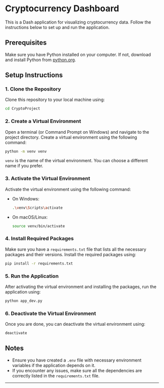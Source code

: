 # Cryptocurrency Dashboard

This is a Dash application for visualizing cryptocurrency data. Follow the instructions below to set up and run the application.

## Prerequisites

Make sure you have Python installed on your computer. If not, download and install Python from [python.org](https://www.python.org/).

## Setup Instructions

### 1. Clone the Repository

Clone this repository to your local machine using:
```bash
cd CryptoProject
```

### 2. Create a Virtual Environment

Open a terminal (or Command Prompt on Windows) and navigate to the project directory. Create a virtual environment using the following command:

```bash
python -m venv venv
```
`venv` is the name of the virtual environment. You can choose a different name if you prefer.

### 3. Activate the Virtual Environment

Activate the virtual environment using the following command:

- On Windows:
  ```bash
  .\venv\Scripts\activate
  ```
- On macOS/Linux:
  ```bash
  source venv/bin/activate
  ```

### 4. Install Required Packages

Make sure you have a `requirements.txt` file that lists all the necessary packages and their versions. Install the required packages using:

```bash
pip install -r requirements.txt
```

### 5. Run the Application

After activating the virtual environment and installing the packages, run the application using:

```bash
python app_dev.py
```

### 6. Deactivate the Virtual Environment

Once you are done, you can deactivate the virtual environment using:

```bash
deactivate
```

## Notes

- Ensure you have created a `.env` file with necessary environment variables if the application depends on it.
- If you encounter any issues, make sure all the dependencies are correctly listed in the `requirements.txt` file.

---
